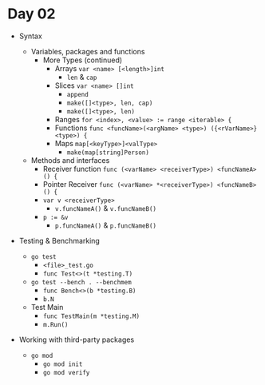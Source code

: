 # Day 02

- Syntax
  - Variables, packages and functions
    - More Types (continued)
      - Arrays `var <name> [<length>]int`
        - `len` & `cap`
      - Slices `var <name> []int`
        - `append`
        - `make([]<type>, len, cap)`
        - `make([]<type>, len)`
      - Ranges `for <index>, <value> := range <iterable> {`
      - Functions `func <funcName>(<argName> <type>) ({<rVarName>} <type>) {`
      - Maps `map[<keyType>]<valType>`
        - `make(map[string]Person)`
  - Methods and interfaces
    - Receiver function `func (<varName> <receiverType>) <funcNameA>() {`
    - Pointer Receiver `func (<varName> *<receiverType>) <funcNameB>() {`
    - `var v <receiverType>`
      - `v.funcNameA()` & `v.funcNameB()`
    - `p := &v`
      - `p.funcNameA()` & `p.funcNameB()`

- Testing & Benchmarking
  - `go test`
    - `<file>_test.go`
    - `func Test<>(t *testing.T)`
  - `go test --bench . --benchmem`
    - `func Bench<>(b *testing.B)`
    - `b.N`
  - Test Main
    - `func TestMain(m *testing.M)`
    - `m.Run()`

- Working with third-party packages
  - `go mod`
    - `go mod init`
    - `go mod verify`
